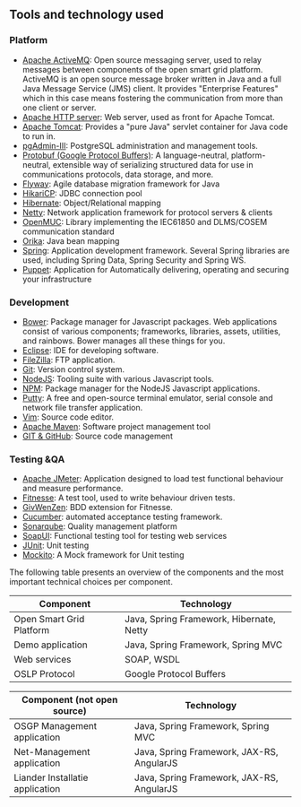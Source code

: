 ## Tools and technology used

### Platform

- [Apache ActiveMQ](http://activemq.apache.org/): Open source messaging server, used to relay messages between components of the open smart grid platform. ActiveMQ is an open source message broker written in Java and a full Java Message Service (JMS) client. It provides "Enterprise Features" which in this case means fostering the communication from more than one client or server.
- [Apache HTTP server](http://httpd.apache.org/): Web server, used as front for Apache Tomcat.
- [Apache Tomcat](http://tomcat.apache.org/): Provides a "pure Java" servlet container for Java code to run in.
- [pgAdmin-III](http://www.pgadmin.org/): PostgreSQL administration and management tools.
- [Protobuf (Google Protocol Buffers)](https://github.com/google/protobuf/): A language-neutral, platform-neutral, extensible way of serializing structured data for use in communications protocols, data storage, and more.
- [Flyway](https://flywaydb.org/): Agile database migration framework for Java
- [HikariCP](https://brettwooldridge.github.io/HikariCP/): JDBC connection pool
- [Hibernate](http://hibernate.org/): Object/Relational mapping
- [Netty](http://netty.io/): Network application framework for protocol servers & clients
- [OpenMUC](https://www.openmuc.org/): Library implementing the IEC61850 and DLMS/COSEM communication standard
- [Orika](http://orika-mapper.github.io/orika-docs/intro.html): Java bean mapping
- [Spring](https://spring.io/): Application development framework. Several Spring libraries are used, including Spring Data, Spring Security and Spring WS.
- [Puppet](https://puppet.com/): Application for Automatically delivering, operating and securing your infrastructure

### Development

- [Bower](http://bower.io/): Package manager for Javascript packages. Web applications consist of various components; frameworks, libraries, assets, utilities, and rainbows. Bower manages all these things for you.
- [Eclipse](https://eclipse.org/): IDE for developing software.
- [FileZilla](https://filezilla-project.org/): FTP application.
- [Git](https://git-scm.com/): Version control system.
- [NodeJS](https://nodejs.org/): Tooling suite with various Javascript tools.
- [NPM](https://www.npmjs.com/): Package manager for the NodeJS Javascript applications.
- [Putty](http://www.chiark.greenend.org.uk/~sgtatham/putty/): A free and open-source terminal emulator, serial console and network file transfer application.
- [Vim](http://www.vim.org/): Source code editor.
- [Apache Maven](https://maven.apache.org/): Software project management tool
- [GIT & GitHub](https://github.com/osgp): Source code management

### Testing &QA

- [Apache JMeter](http://jmeter.apache.org/): Application designed to load test functional behaviour and measure performance.
- [Fitnesse](http://www.fitnesse.org/): A test tool, used to write behaviour driven tests.
- [GivWenZen](https://github.com/weswilliams/GivWenZen): BDD extension for Fitnesse.
- [Cucumber](https://cucumber.io/): automated acceptance testing framework.
- [Sonarqube](http://www.sonarqube.org/): Quality management platform
- [SoapUI](https://www.soapui.org/): Functional testing tool for testing web services
- [JUnit](http://junit.org/): Unit testing
- [Mockito](http://mockito.org/): A Mock framework for Unit testing

The following table presents an overview of the components and the most important technical choices per component.

| **Component** | **Technology** |
| --- | --- |
| Open Smart Grid Platform | Java, Spring Framework, Hibernate, Netty |
| Demo application | Java, Spring Framework, Spring MVC |
| Web services | SOAP, WSDL |
| OSLP Protocol | Google Protocol Buffers |


| **Component (not open source)** | **Technology** |
| --- | --- |
| OSGP Management application | Java, Spring Framework, Spring MVC |
| Net-Management application | Java, Spring Framework, JAX-RS, AngularJS |
| Liander Installatie application | Java, Spring Framework, JAX-RS, AngularJS |